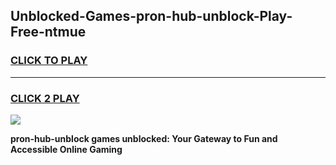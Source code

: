 
## Unblocked-Games-pron-hub-unblock-Play-Free-ntmue
<h3>
<a href="https://premium76.site?title=pron-hub-unblock&ref=21A">CLICK TO PLAY</a></h3>
<hr>

<h3>
<a href="https://premium76.site?title=pron-hub-unblock&ref=21A">CLICK 2 PLAY</a>
  
</h3>

<a href="https://premium76.site?title=pron-hub-unblock&ref=21A"><img src="https://clearcache.store/games.png"></a>


**pron-hub-unblock games unblocked: Your Gateway to Fun and Accessible Online Gaming**
